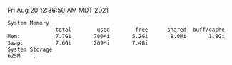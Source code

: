 Fri Aug 20 12:36:50 AM MDT 2021
```bash
System Memory
               total        used        free      shared  buff/cache   available
Mem:           7.7Gi       700Mi       5.2Gi       8.0Mi       1.8Gi       6.7Gi
Swap:          7.6Gi       209Mi       7.4Gi
System Storage
625M	.
```
